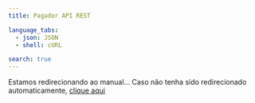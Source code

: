 ```yaml
---
title: Pagador API REST

language_tabs:
  - json: JSON
  - shell: cURL

search: true
---
```


Estamos redirecionando ao manual... 
Caso não tenha sido redirecionado automaticamente, <a href="https://braspag.github.io//manual/braspag-pagador">clique aqui</a>

<script>
	window.location = "https://braspag.github.io//manual/braspag-pagador";
</script>
